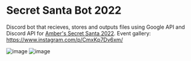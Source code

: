 # Secret Santa Bot 2022

Discord bot that recieves, stores and outputs files using Google API and Discord API for [Amber's Secret Santa 2022](https://www.instagram.com/p/ClMj2R2vLge/). 
Event gallery: https://www.instagram.com/p/CmxKp7Dv6xm/

![image](https://user-images.githubusercontent.com/75947401/233860390-17c97869-0791-46e0-a5e5-38ff93cccec1.png)
![image](https://user-images.githubusercontent.com/75947401/233860395-cd834e45-50c1-4f63-b89a-095c5f76e6e4.png)
